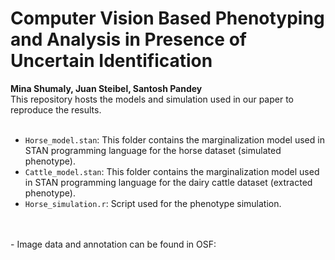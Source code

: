 # Computer Vision Based Phenotyping and Analysis in Presence of Uncertain Identification
**Mina Shumaly, Juan Steibel, Santosh Pandey** <br>
This repository hosts the models and simulation used in our paper to reproduce the results.
<br>
<br>
- `Horse_model.stan`: This folder contains the marginalization model used in STAN programming language for the horse dataset (simulated phenotype).
- `Cattle_model.stan`: This folder contains the marginalization model used in STAN programming language for the dairy cattle dataset (extracted phenotype).
- `Horse_simulation.r`: Script used for the phenotype simulation.
<br>
<br>
- Image data and annotation can be found in OSF: 
